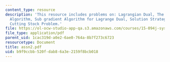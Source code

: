 ```yaml
---
content_type: resource
description: 'This resource includes problems on: Lagrangian Dual, The Frank-Wolfe
  Algorithm, Sub gradient Algorithm for Lagrange Dual, Solution Strategies for the
  Cutting Stock Problem.'
file: https://ol-ocw-studio-app-qa.s3.amazonaws.com/courses/15-094j-systems-optimization-models-and-computation-sma-5223-spring-2004/b9f9ccbb520fdab86a3e2159f8bcb018_assn2.pdf
file_type: application/pdf
parent_uid: 1cac319d-a0e2-6ae0-764a-8b7f273c6723
resourcetype: Document
title: assn2.pdf
uid: b9f9ccbb-520f-dab8-6a3e-2159f8bcb018
---
```

